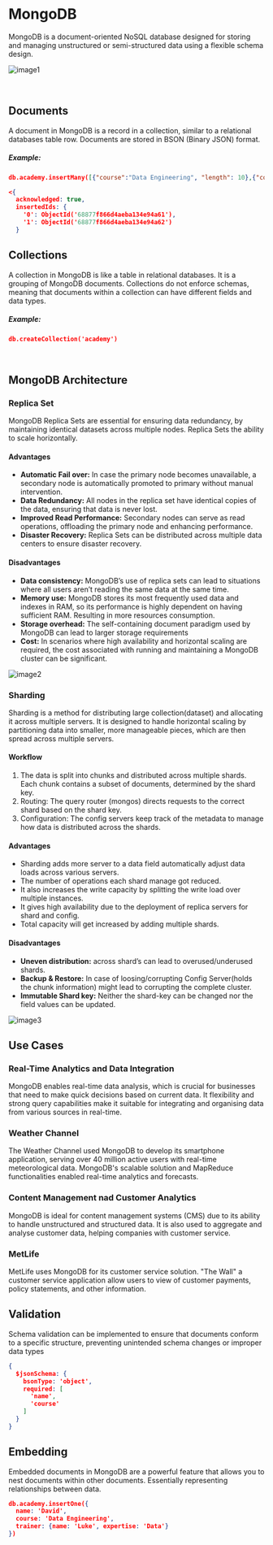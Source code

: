 # MongoDB

MongoDB is a document-oriented NoSQL database designed for storing and managing unstructured or 
semi-structured data using a flexible schema design.


![image1](/images/image1.jpg)


<br>

## Documents

A document in MongoDB is a record in a collection, similar to a relational databases table row. 
Documents are stored in BSON (Binary JSON) format.

##### Example:
```JSON
db.academy.insertMany([{"course":"Data Engineering", "length": 10},{"course":"Data Analysis", "length": 8}])

<{
  acknowledged: true,
  insertedIds: {
    '0': ObjectId('68877f866d4aeba134e94a61'),
    '1': ObjectId('68877f866d4aeba134e94a62')
  }
```


## Collections

A collection in MongoDB is like a table in relational databases. 
It is a grouping of MongoDB documents. Collections do not enforce schemas, meaning that 
documents within a collection can have different fields and data types.

##### Example:
```JSON
db.createCollection('academy')
```
<br>

## MongoDB Architecture

### Replica Set
MongoDB Replica Sets are essential for ensuring data redundancy, by maintaining identical 
datasets across multiple nodes. Replica Sets the ability to scale horizontally.

#### Advantages
- **Automatic Fail over:** In case the primary node becomes unavailable, 
a secondary node is automatically promoted to primary without manual intervention.
- **Data Redundancy:** All nodes in the replica set have identical copies of the data, 
ensuring that data is never lost.
- **Improved Read Performance:** Secondary nodes can serve as read operations, 
offloading the primary node and enhancing performance.
- **Disaster Recovery:** Replica Sets can be distributed across multiple data centers 
to ensure disaster recovery.

#### Disadvantages
- **Data consistency:** MongoDB’s use of replica sets can lead to situations where 
all users aren’t reading the same data at the same time.
- **Memory use:** MongoDB stores its most frequently used data and indexes in RAM, 
so its performance is highly dependent on having sufficient RAM. Resulting in more resources consumption.
- **Storage overhead:** The self-containing document paradigm used by MongoDB can lead 
to larger storage requirements
- **Cost:** In scenarios where high availability and horizontal scaling are required, 
the cost associated with running and maintaining a MongoDB cluster can be significant. 


![image2](/images/image2.jpg)


### Sharding
Sharding is a method for distributing large collection(dataset) and allocating it across 
multiple servers. It is designed to handle horizontal scaling by partitioning data into smaller,
more manageable pieces, which are then spread across multiple servers.

#### Workflow
1. The data is split into chunks and distributed across multiple shards. Each chunk contains a subset of documents, determined by the shard key.
2. Routing: The query router (mongos) directs requests to the correct shard based on the shard key.
3. Configuration: The config servers keep track of the metadata to manage how data is distributed across the shards.

#### Advantages
- Sharding adds more server to a data field automatically adjust data loads across various servers.
- The number of operations each shard manage got reduced.
- It also increases the write capacity by splitting the write load over multiple instances.
- It gives high availability due to the deployment of replica servers for shard and config.
- Total capacity will get increased by adding multiple shards.

#### Disadvantages
- **Uneven distribution:** across shard’s can lead to overused/underused shards.
- **Backup & Restore:** In case of loosing/corrupting Config Server(holds the chunk information)
might lead to corrupting the complete cluster.
- **Immutable Shard key:** Neither the shard-key can be changed nor the field values can be updated.


![image3](/images/image3.jpg)


## Use Cases

### Real-Time Analytics and Data Integration

MongoDB enables real-time data analysis, which is crucial for businesses that need to make 
quick decisions based on current data. It flexibility and strong query capabilities 
make it suitable for integrating and organising data from various sources in real-time. 

### Weather Channel

The Weather Channel used MongoDB to develop its smartphone application, serving over 40 million
active users with real-time meteorological data. MongoDB's scalable solution
and MapReduce functionalities enabled real-time analytics and forecasts.

### Content Management nad Customer Analytics

MongoDB is ideal for content management systems (CMS) due to its ability to handle 
unstructured and structured data. It is also used to aggregate and analyse customer data, 
helping companies with customer service.

### MetLife

MetLife uses MongoDB for its customer service solution.
"The Wall" a customer service application allow users to view of customer payments, 
policy statements, and other information.

## Validation
Schema validation can be implemented to ensure that documents conform to a specific structure,
preventing unintended schema changes or improper data types

```JSON
{
  $jsonSchema: {
    bsonType: 'object',
    required: [
      'name',
      'course'
    ]
  }
}
```


## Embedding
 
Embedded documents in MongoDB are a powerful feature that allows you to nest documents 
within other documents. Essentially representing relationships between data.

```JSON
db.academy.insertOne({
  name: 'David',
  course: 'Data Engineering',
  trainer: {name: 'Luke', expertise: 'Data'}
})
```


